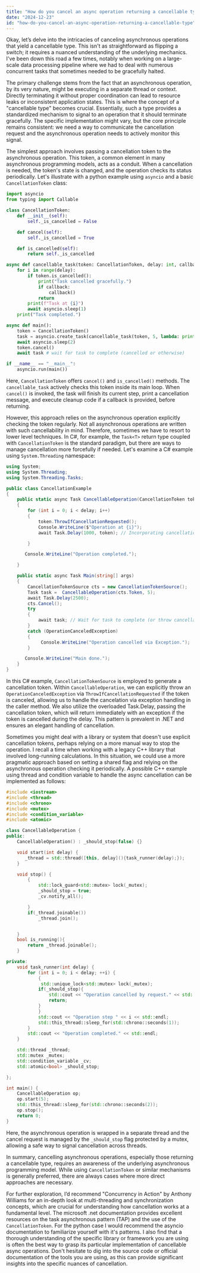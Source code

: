 ```yaml
---
title: "How do you cancel an async operation returning a cancellable type?"
date: "2024-12-23"
id: "how-do-you-cancel-an-async-operation-returning-a-cancellable-type"
---
```


Okay, let’s delve into the intricacies of canceling asynchronous operations that yield a cancellable type. This isn't as straightforward as flipping a switch; it requires a nuanced understanding of the underlying mechanics. I've been down this road a few times, notably when working on a large-scale data processing pipeline where we had to deal with numerous concurrent tasks that sometimes needed to be gracefully halted.

The primary challenge stems from the fact that an asynchronous operation, by its very nature, might be executing in a separate thread or context. Directly terminating it without proper coordination can lead to resource leaks or inconsistent application states. This is where the concept of a "cancellable type" becomes crucial. Essentially, such a type provides a standardized mechanism to signal to an operation that it should terminate gracefully. The specific implementation might vary, but the core principle remains consistent: we need a way to communicate the cancellation request and the asynchronous operation needs to actively monitor this signal.

The simplest approach involves passing a cancellation token to the asynchronous operation. This token, a common element in many asynchronous programming models, acts as a conduit. When a cancellation is needed, the token's state is changed, and the operation checks its status periodically. Let's illustrate with a python example using `asyncio` and a basic `CancellationToken` class:

```python
import asyncio
from typing import Callable

class CancellationToken:
    def __init__(self):
        self._is_cancelled = False

    def cancel(self):
        self._is_cancelled = True

    def is_cancelled(self):
        return self._is_cancelled

async def cancellable_task(token: CancellationToken, delay: int, callback: Callable = None):
    for i in range(delay):
        if token.is_cancelled():
            print("Task cancelled gracefully.")
            if callback:
                callback()
            return
        print(f"Task at {i}")
        await asyncio.sleep(1)
    print("Task completed.")

async def main():
    token = CancellationToken()
    task = asyncio.create_task(cancellable_task(token, 5, lambda: print("Cleanup done")))
    await asyncio.sleep(2)
    token.cancel()
    await task # wait for task to complete (cancelled or otherwise)

if __name__ == "__main__":
    asyncio.run(main())
```

Here, `CancellationToken` offers `cancel()` and `is_cancelled()` methods. The `cancellable_task` actively checks this token inside its main loop. When `cancel()` is invoked, the task will finish its current step, print a cancellation message, and execute cleanup code if a callback is provided, before returning.

However, this approach relies on the asynchronous operation explicitly checking the token regularly. Not all asynchronous operations are written with such cancellability in mind. Therefore, sometimes we have to resort to lower level techniques. In C#, for example, the `Task<T>` return type coupled with `CancellationToken` is the standard paradigm, but there are ways to manage cancellation more forcefully if needed. Let's examine a C# example using `System.Threading` namespace:

```csharp
using System;
using System.Threading;
using System.Threading.Tasks;

public class CancellationExample
{
    public static async Task CancellableOperation(CancellationToken token, int delay)
    {
        for (int i = 0; i < delay; i++)
        {
            token.ThrowIfCancellationRequested();
            Console.WriteLine($"Operation at {i}");
            await Task.Delay(1000, token); // Incorporating cancellation via Task.Delay

        }

       Console.WriteLine("Operation completed.");

    }

    public static async Task Main(string[] args)
    {
        CancellationTokenSource cts = new CancellationTokenSource();
        Task task =  CancellableOperation(cts.Token, 5);
        await Task.Delay(2500);
        cts.Cancel();
        try
        {
            await task; // Wait for task to complete (or throw cancellation exception)
        }
        catch (OperationCanceledException)
        {
             Console.WriteLine("Operation cancelled via Exception.");
        }

       Console.WriteLine("Main done.");
    }
}

```

In this C# example, `CancellationTokenSource` is employed to generate a cancellation token. Within `CancellableOperation`, we can explicitly throw an `OperationCanceledException` via `ThrowIfCancellationRequested` if the token is canceled, allowing us to handle the cancelation via exception handling in the caller method. We also utilize the overloaded Task.Delay, passing the cancellation token, which will return immediately with an exception if the token is cancelled during the delay. This pattern is prevalent in .NET and ensures an elegant handling of cancellation.

Sometimes you might deal with a library or system that doesn't use explicit cancellation tokens, perhaps relying on a more manual way to stop the operation. I recall a time when working with a legacy C++ library that involved long-running calculations. In this situation, we could use a more pragmatic approach based on setting a shared flag and relying on the asynchronous operation checking it periodically. A possible C++ example using thread and condition variable to handle the async cancellation can be implemented as follows:

```cpp
#include <iostream>
#include <thread>
#include <chrono>
#include <mutex>
#include <condition_variable>
#include <atomic>

class CancellableOperation {
public:
    CancellableOperation() : _should_stop(false) {}

    void start(int delay) {
       _thread = std::thread([this, delay](){task_runner(delay);});
    }

    void stop() {
        {
            std::lock_guard<std::mutex> lock(_mutex);
            _should_stop = true;
            _cv.notify_all();

        }
        if(_thread.joinable())
            _thread.join();


    }
    bool is_running(){
        return _thread.joinable();
    }

private:
    void task_runner(int delay) {
        for (int i = 0; i < delay; ++i) {
            {
             std::unique_lock<std::mutex> lock(_mutex);
            if(_should_stop){
                std::cout << "Operation cancelled by request." << std::endl;
                return;
            }
            }
            std::cout << "Operation step " << i << std::endl;
            std::this_thread::sleep_for(std::chrono::seconds(1));
        }
        std::cout << "Operation completed." << std::endl;
    }

    std::thread _thread;
    std::mutex _mutex;
    std::condition_variable _cv;
    std::atomic<bool> _should_stop;

};

int main() {
    CancellableOperation op;
    op.start(5);
    std::this_thread::sleep_for(std::chrono::seconds(2));
    op.stop();
    return 0;
}
```
Here, the asynchronous operation is wrapped in a separate thread and the cancel request is managed by the `_should_stop` flag protected by a mutex, allowing a safe way to signal cancellation across threads.

In summary, cancelling asynchronous operations, especially those returning a cancellable type, requires an awareness of the underlying asynchronous programming model. While using `CancellationToken` or similar mechanisms is generally preferred, there are always cases where more direct approaches are necessary.

For further exploration, I’d recommend "Concurrency in Action" by Anthony Williams for an in-depth look at multi-threading and synchronization concepts, which are crucial for understanding how cancellation works at a fundamental level. The microsoft .net documentation provides excellent resources on the task asynchronous pattern (TAP) and the use of the `CancellationToken`. For the python case I would recommend the asyncio documentation to familiarize yourself with it's patterns. I also find that a thorough understanding of the specific library or framework you are using is often the best way to grasp its particular implementation of cancellable async operations. Don't hesitate to dig into the source code or official documentation of the tools you are using, as this can provide significant insights into the specific nuances of cancellation.
